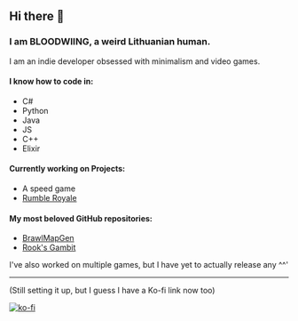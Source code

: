 ## Hi there 👋

### I am BLOODWIING, a weird Lithuanian human.

I am an indie developer obsessed with minimalism and video games.

#### I know how to code in:
* C#
* Python
* Java
* JS
* C++
* Elixir

#### Currently working on Projects:
* A speed game
* [Rumble Royale](https://top.gg/bot/693167035068317736)

#### My most beloved GitHub repositories:
* [BrawlMapGen](https://github.com/thedonciuxx/BrawlMapGen)
* [Rook's Gambit](https://github.com/bloodwiing/UniProjectChess)

I've also worked on multiple games, but I have yet to actually release any ^^'
***

(Still setting it up, but I guess I have a Ko-fi link now too)

[![ko-fi](https://ko-fi.com/img/githubbutton_sm.svg)](https://ko-fi.com/Y8Y1563J8)

<!--
**bloodwiing/bloodwiing** is a ✨ _special_ ✨ repository because its `README.md` (this file) appears on your GitHub profile.

Here are some ideas to get you started:

- 🔭 I’m currently working on ...
- 🌱 I’m currently learning ...
- 👯 I’m looking to collaborate on ...
- 🤔 I’m looking for help with ...
- 💬 Ask me about ...
- 📫 How to reach me: ...
- 😄 Pronouns: ...
- ⚡ Fun fact: ...
-->
